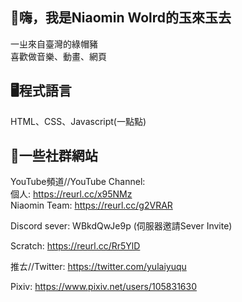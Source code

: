 👋嗨，我是Niaomin Wolrd的玉來玉去
-
一ㄓ來自臺灣的綠帽豬<br>喜歡做音樂、動畫、網頁

🖥程式語言
-
HTML、CSS、Javascript(一點點)

👀一些社群網站
-
YouTube頻道//YouTube Channel:<br>
個人: https://reurl.cc/x95NMz<br>
Niaomin Team: https://reurl.cc/g2VRAR

Discord sever: WBkdQwJe9p (伺服器邀請Sever Invite)

Scratch: https://reurl.cc/Rr5YlD

推ㄊ//Twitter: https://twitter.com/yulaiyuqu

Pixiv: https://www.pixiv.net/users/105831630

<!---
NiaominYulaiyuqu/NiaominYulaiyuqu is a ✨ special ✨ repository because its `README.md` (this file) appears on your GitHub profile.
You can click the Preview link to take a look at your changes.
--->
